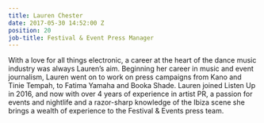 ```yaml
---
title: Lauren Chester
date: 2017-05-30 14:52:00 Z
position: 20
job-title: Festival & Event Press Manager
---
```


With a love for all things electronic, a career at the heart of the dance music industry was always Lauren’s aim. Beginning her career in music and event journalism, Lauren went on to work on press campaigns from Kano and Tinie Tempah, to Fatima Yamaha and Booka Shade. Lauren joined Listen Up in 2016, and now with over 4 years of experience in artist PR, a passion for events and nightlife and a razor-sharp knowledge of the Ibiza scene she brings a wealth of experience to the Festival & Events press team.

